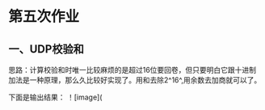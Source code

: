 第五次作业
======================

一、UDP校验和
----------------------------------------------------------------------------------
思路：计算校验和时唯一比较麻烦的是超过16位要回卷，但只要明白它跟十进制加法是一种原理，那么久比较好实现了。用和去除2^16^,用余数去加商就可以了。

下面是输出结果：
！[image](
